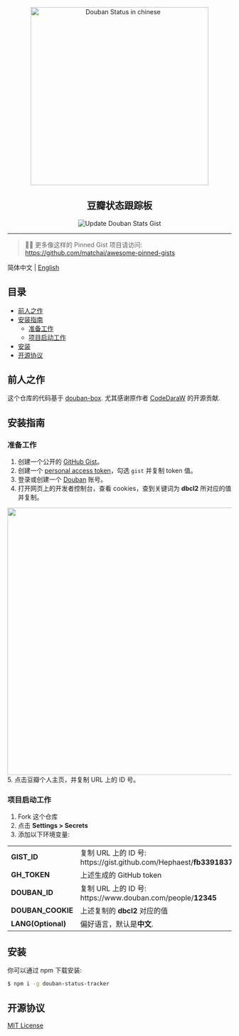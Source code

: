 <p align="center">
  <img width="400" alt="Douban Status in chinese" src="https://user-images.githubusercontent.com/37981444/101278762-94f7cf80-3772-11eb-9c7e-79130319788f.png">
  <h2 align="center">豆瓣状态跟踪板</h2>
  <p align="center">
    <img src="https://github.com/Hephaest/douban-status-tracker/workflows/Update%20Douban%20Stats%20Gist/badge.svg?branch=master" alt="Update Douban Stats Gist">
  </p>
</p>

--- 

> 📌✨ 更多像这样的 Pinned Gist 项目请访问: https://github.com/matchai/awesome-pinned-gists

简体中文 | [English](README.md)

## 目录
* [前人之作](#前人之作)
* [安装指南](#安装指南)
  * [准备工作](#准备工作)
  * [项目启动工作](#项目启动工作)
* [安装](#安装)
* [开源协议](#开源协议)

## 前人之作

这个仓库的代码基于 [douban-box](https://github.com/CodeDaraW/douban-box). 尤其感谢原作者 [CodeDaraW](https://github.com/CodeDaraW) 的开源贡献.

## 安装指南

### 准备工作

1. 创建一个公开的 [GitHub Gist](https://gist.github.com/)。
2. 创建一个 [personal access token](https://github.com/settings/tokens/new)，勾选 `gist` 并复制 token 值。
3. 登录或创建一个 [Douban](https://www.douban.com/) 账号。
4. 打开网页上的开发者控制台，查看 cookies，查到关键词为 **dbcl2** 所对应的值并复制。
<img width="600" align="center" src="https://user-images.githubusercontent.com/37981444/101277019-2d3b8780-3766-11eb-83c7-81b4a1071f45.png">
5. 点击豆瓣个人主页，并复制 URL 上的 ID 号。

### 项目启动工作

1. Fork 这个仓库
2. 点击 **Settings > Secrets**
3. 添加以下环境变量:

<table class="tg">
<tbody>
  <tr>
    <td class="tg-0lax"><b>GIST_ID</b></td>
    <td class="tg-0lax">复制 URL 上的 ID 号: <br> https://gist.github.com/Hephaest/<b>fb33918377b0e2c2d6ffaad64d11bccb</b></td>
  </tr>
  <tr>
    <td class="tg-0lax"><b>GH_TOKEN</b></td>
    <td class="tg-0lax">上述生成的 GitHub token</td>
  </tr>
  <tr>
    <td class="tg-0lax"><b>DOUBAN_ID</b></td>
    <td class="tg-0lax">复制 URL 上的 ID 号: <br> https://www.douban.com/people/<b>12345</b></td>
  </tr>
  <tr>
    <td class="tg-0lax"><b>DOUBAN_COOKIE</b></td>
    <td class="tg-0lax">上述复制的 <b>dbcl2</b> 对应的值</td>
  </tr>
  <tr>
    <td class="tg-0lax"><b>LANG(Optional)</b></td>
    <td class="tg-0lax">偏好语言，默认是<b>中文</b>.</td>
  </tr>
</tbody>
</table>

## 安装

你可以通过 npm 下载安装:

``` sh
$ npm i -g douban-status-tracker
```

## 开源协议
[MIT License](https://github.com/Hephaest/douban-status-tracker/blob/master/LICENSE)
